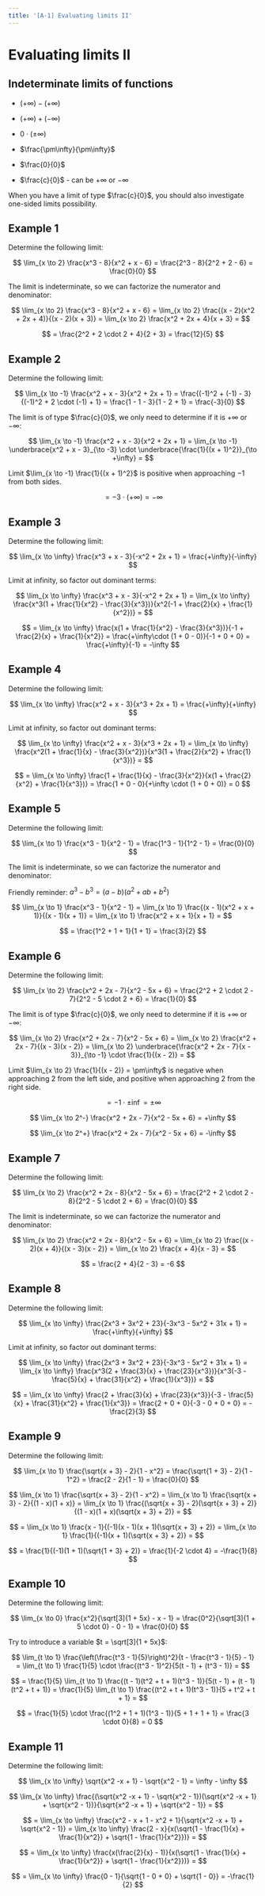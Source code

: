 ```yaml
---
title: '[A-1] Evaluating limits II'
---
```


# Evaluating limits II

## Indeterminate limits of functions

- $(+\infty) - (+\infty)$

- $(+\infty) + (-\infty)$

- $0 \cdot (\pm\infty)$

- $\frac{\pm\infty}{\pm\infty}$

- $\frac{0}{0}$

- $\frac{c}{0}$ - can be $+\infty$ or $-\infty$

When you have a limit of type $\frac{c}{0}$, you should also investigate one-sided limits possibility.

## Example 1

Determine the following limit:

$$
\lim_{x \to 2} \frac{x^3 - 8}{x^2 + x - 6} = \frac{2^3 - 8}{2^2 + 2 - 6} = \frac{0}{0}
$$

The limit is indeterminate, so we can factorize the numerator and denominator:

$$
\lim_{x \to 2} \frac{x^3 - 8}{x^2 + x - 6} = \lim_{x \to 2} \frac{(x - 2)(x^2 + 2x + 4)}{(x - 2)(x + 3)} = \lim_{x \to 2} \frac{x^2 + 2x + 4}{x + 3} =
$$

$$
= \frac{2^2 + 2 \cdot 2 + 4}{2 + 3} = \frac{12}{5}
$$

## Example 2

Determine the following limit:

$$
\lim_{x \to -1} \frac{x^2 + x - 3}{x^2 + 2x + 1} = \frac{(-1)^2 + (-1) - 3}{(-1)^2 + 2 \cdot (-1) + 1} = \frac{1 - 1 - 3}{1 - 2 + 1} = \frac{-3}{0}
$$

The limit is of type $\frac{c}{0}$, we only need to determine if it is $+\infty$ or $-\infty$:

$$
\lim_{x \to -1} \frac{x^2 + x - 3}{x^2 + 2x + 1} = \lim_{x \to -1} \underbrace{x^2 + x - 3}_{\to -3} \cdot \underbrace{\frac{1}{(x + 1)^2}}_{\to +\infty} =
$$

Limit $\lim_{x \to -1} \frac{1}{(x + 1)^2}$ is positive when approaching $-1$ from both sides.

$$
= -3 \cdot (+\infty) = -\infty
$$

## Example 3

Determine the following limit:

$$
\lim_{x \to \infty} \frac{x^3 + x - 3}{-x^2 + 2x + 1} = \frac{+\infty}{-\infty}
$$

Limit at infinity, so factor out dominant terms:

$$
\lim_{x \to \infty} \frac{x^3 + x - 3}{-x^2 + 2x + 1} = \lim_{x \to \infty} \frac{x^3(1 + \frac{1}{x^2} - \frac{3}{x^3})}{x^2(-1 + \frac{2}{x} + \frac{1}{x^2})} =
$$

$$
= \lim_{x \to \infty} \frac{x(1 + \frac{1}{x^2} - \frac{3}{x^3})}{-1 + \frac{2}{x} + \frac{1}{x^2}} = \frac{+\infty\cdot (1 + 0 - 0)}{-1 + 0 + 0} = \frac{+\infty}{-1} = -\infty
$$

## Example 4

Determine the following limit:

$$
\lim_{x \to \infty} \frac{x^2 + x - 3}{x^3 + 2x + 1} = \frac{+\infty}{+\infty}
$$

Limit at infinity, so factor out dominant terms:

$$
\lim_{x \to \infty} \frac{x^2 + x - 3}{x^3 + 2x + 1} = \lim_{x \to \infty} \frac{x^2(1 + \frac{1}{x} - \frac{3}{x^2})}{x^3(1 + \frac{2}{x^2} + \frac{1}{x^3})} =
$$

$$
= \lim_{x \to \infty} \frac{1 + \frac{1}{x} - \frac{3}{x^2}}{x(1 + \frac{2}{x^2} + \frac{1}{x^3})} = \frac{1 + 0 - 0}{+\infty \cdot (1 + 0 + 0)} = 0
$$

## Example 5

Determine the following limit:

$$
\lim_{x \to 1} \frac{x^3 - 1}{x^2 - 1} = \frac{1^3 - 1}{1^2 - 1} = \frac{0}{0}
$$

The limit is indeterminate, so we can factorize the numerator and denominator:

Friendly reminder: $a^3 - b^3 = (a - b)(a^2 + ab + b^2)$

$$
\lim_{x \to 1} \frac{x^3 - 1}{x^2 - 1} = \lim_{x \to 1} \frac{(x - 1)(x^2 + x + 1)}{(x - 1)(x + 1)} = \lim_{x \to 1} \frac{x^2 + x + 1}{x + 1} =
$$

$$
= \frac{1^2 + 1 + 1}{1 + 1} = \frac{3}{2}
$$

## Example 6

Determine the following limit:

$$
\lim_{x \to 2} \frac{x^2 + 2x - 7}{x^2 - 5x + 6} = \frac{2^2 + 2 \cdot 2 - 7}{2^2 - 5 \cdot 2 + 6} = \frac{1}{0}
$$

The limit is of type $\frac{c}{0}$, we only need to determine if it is $+\infty$ or $-\infty$:

$$
\lim_{x \to 2} \frac{x^2 + 2x - 7}{x^2 - 5x + 6} = \lim_{x \to 2} \frac{x^2 + 2x - 7}{(x - 3)(x - 2)} = \lim_{x \to 2} \underbrace{\frac{x^2 + 2x - 7}{x - 3}}_{\to -1} \cdot \frac{1}{(x - 2)} =
$$

Limit $\lim_{x \to 2} \frac{1}{(x - 2)} = \pm\infty$ is negative when approaching $2$ from the left side, and positive when approaching $2$ from the right side.

$$
= -1 \cdot \pm\inf = \pm\infty
$$

$$
\lim_{x \to 2^-} \frac{x^2 + 2x - 7}{x^2 - 5x + 6} = +\infty
$$

$$
\lim_{x \to 2^+} \frac{x^2 + 2x - 7}{x^2 - 5x + 6} = -\infty
$$

## Example 7

Determine the following limit:

$$
\lim_{x \to 2} \frac{x^2 + 2x - 8}{x^2 - 5x + 6} = \frac{2^2 + 2 \cdot 2 - 8}{2^2 - 5 \cdot 2 + 6} = \frac{0}{0}
$$

The limit is indeterminate, so we can factorize the numerator and denominator:

$$
\lim_{x \to 2} \frac{x^2 + 2x - 8}{x^2 - 5x + 6} = \lim_{x \to 2} \frac{(x - 2)(x + 4)}{(x - 3)(x - 2)} = \lim_{x \to 2} \frac{x + 4}{x - 3} =
$$

$$
= \frac{2 + 4}{2 - 3} = -6
$$

## Example 8

Determine the following limit:

$$
\lim_{x \to \infty} \frac{2x^3 + 3x^2 + 23}{-3x^3 - 5x^2 + 31x + 1} = \frac{+\infty}{+\infty}
$$

Limit at infinity, so factor out dominant terms:

$$
\lim_{x \to \infty} \frac{2x^3 + 3x^2 + 23}{-3x^3 - 5x^2 + 31x + 1} = \lim_{x \to \infty} \frac{x^3(2 + \frac{3}{x} + \frac{23}{x^3})}{x^3(-3 - \frac{5}{x} + \frac{31}{x^2} + \frac{1}{x^3})} =
$$

$$
= \lim_{x \to \infty} \frac{2 + \frac{3}{x} + \frac{23}{x^3}}{-3 - \frac{5}{x} + \frac{31}{x^2} + \frac{1}{x^3}} = \frac{2 + 0 + 0}{-3 - 0 + 0 + 0} = -\frac{2}{3}
$$

## Example 9

Determine the following limit:

$$
\lim_{x \to 1} \frac{\sqrt{x + 3} - 2}{1 - x^2} = \frac{\sqrt{1 + 3} - 2}{1 - 1^2} = \frac{2 - 2}{1 - 1} = \frac{0}{0}
$$

$$
\lim_{x \to 1} \frac{\sqrt{x + 3} - 2}{1 - x^2} = \lim_{x \to 1} \frac{\sqrt{x + 3} - 2}{(1 - x)(1 + x)} = \lim_{x \to 1} \frac{(\sqrt{x + 3} - 2)(\sqrt{x + 3} + 2)}{(1 - x)(1 + x)(\sqrt{x + 3} + 2)} =
$$

$$
= \lim_{x \to 1} \frac{x - 1}{(-1)(x - 1)(x + 1)(\sqrt{x + 3} + 2)} = \lim_{x \to 1} \frac{1}{(-1)(x + 1)(\sqrt{x + 3} + 2)} =
$$

$$
= \frac{1}{(-1)(1 + 1)(\sqrt{1 + 3} + 2)} = \frac{1}{-2 \cdot 4} = -\frac{1}{8}
$$

## Example 10

Determine the following limit:

$$
\lim_{x \to 0} \frac{x^2}{\sqrt[3]{1 + 5x} - x - 1} = \frac{0^2}{\sqrt[3]{1 + 5 \cdot 0} - 0 - 1} = \frac{0}{0}
$$

Try to introduce a variable $t = \sqrt[3]{1 + 5x}$:

$$
\lim_{t \to 1} \frac{\left(\frac{t^3 - 1}{5}\right)^2}{t - \frac{t^3 - 1}{5} - 1} = \lim_{t \to 1} \frac{1}{5} \cdot \frac{(t^3 - 1)^2}{5(t - 1) + (t^3 - 1)} =
$$

$$
= \frac{1}{5} \lim_{t \to 1} \frac{(t - 1)(t^2 + t + 1)(t^3 - 1)}{5(t - 1) + (t - 1)(t^2 + t + 1)} = \frac{1}{5} \lim_{t \to 1} \frac{(t^2 + t + 1)(t^3 - 1)}{5 + t^2 + t + 1} =
$$

$$
= \frac{1}{5} \cdot \frac{(1^2 + 1 + 1)(1^3 - 1)}{5 + 1 + 1 + 1} = \frac{3 \cdot 0}{8} = 0
$$

## Example 11

Determine the following limit:

$$
\lim_{x \to \infty} \sqrt{x^2 -x + 1} - \sqrt{x^2 - 1} = \infty - \infty
$$

$$
\lim_{x \to \infty} \frac{(\sqrt{x^2 -x + 1} - \sqrt{x^2 - 1})(\sqrt{x^2 -x + 1} + \sqrt{x^2 - 1})}{\sqrt{x^2 -x + 1} + \sqrt{x^2 - 1}} =
$$

$$
= \lim_{x \to \infty} \frac{x^2 - x + 1 - x^2 + 1}{\sqrt{x^2 -x + 1} + \sqrt{x^2 - 1}} = \lim_{x \to \infty} \frac{2 - x}{x(\sqrt{1 - \frac{1}{x} + \frac{1}{x^2}} + \sqrt{1 - \frac{1}{x^2}})} =
$$

$$
= \lim_{x \to \infty} \frac{x(\frac{2}{x} - 1)}{x(\sqrt{1 - \frac{1}{x} + \frac{1}{x^2}} + \sqrt{1 - \frac{1}{x^2}})} =
$$

$$
= \lim_{x \to \infty} \frac{0 - 1}{\sqrt{1 - 0 + 0} + \sqrt{1 - 0}} = -\frac{1}{2}
$$
